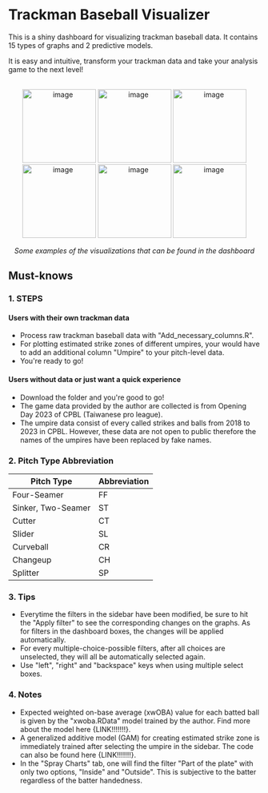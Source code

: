 # Trackman Baseball Visualizer
This is a shiny dashboard for visualizing trackman baseball data. It contains 15 types of graphs and 2 predictive models. 

It is easy and intuitive, transform your trackman data and take your analysis game to the next level!
<br/><br/>
<p align="center">
<img width="147" alt="image" src="https://github.com/byw-5/Trackman_baseball_visualizer/assets/112497612/b0041003-062d-4608-bcf9-b3391bd5db7e">
<img width="147" alt="image" src="https://github.com/byw-5/Trackman_baseball_visualizer/assets/112497612/0950973e-69c6-48c6-aaea-bac596e9b2c7">
<img width="147" alt="image" src="https://github.com/byw-5/Trackman_baseball_visualizer/assets/112497612/8eaa03db-2c40-4b72-9acb-887c6660265f">
  <br/>
<img width="147" alt="image" src="https://github.com/byw-5/Trackman_baseball_visualizer/assets/112497612/16e17c4a-11cf-47ca-9fe5-1ac29114fb23">
<img width="147" alt="image" src="https://github.com/byw-5/Trackman_baseball_visualizer/assets/112497612/a5bf2786-ebe9-44d7-89c7-994bf583885b">
<img width="147" alt="image" src="https://github.com/byw-5/Trackman_baseball_visualizer/assets/112497612/6af16352-8144-4c46-a6f2-de2da7fa7969">
<p align="center">
<em>Some examples of the visualizations that can be found in the dashboard</em>

## Must-knows

### 1. STEPS

#### Users with their own trackman data
- Process raw trackman baseball data with "Add_necessary_columns.R".
- For plotting estimated strike zones of different umpires, your would have to add an additional column "Umpire" to your pitch-level data.
- You're ready to go!

#### Users without data or just want a quick experience
- Download the folder and you're good to go!
- The game data provided by the author are collected is from Opening Day 2023 of CPBL (Taiwanese pro league).
- The umpire data consist of every called strikes and balls from 2018 to 2023 in CPBL. However, these data are not open to public therefore the names of the umpires have been replaced by fake names.

### 2. Pitch Type Abbreviation

| Pitch Type      | Abbreviation |
| ----------- | ----------- |
| Four-Seamer      | FF       |
| Sinker, Two-Seamer   | ST        |
| Cutter   | CT        |
| Slider   | SL        |
| Curveball   | CR        |
| Changeup   | CH        |
| Splitter   | SP        |

### 3. Tips

- Everytime the filters in the sidebar have been modified, be sure to hit the "Apply filter" to see the corresponding changes on the graphs. As for filters in the dashboard boxes, the changes will be applied automatically.
- For every multiple-choice-possible filters, after all choices are unselected, they will all be automatically selected again.
- Use "left", "right" and "backspace" keys when using multiple select boxes.

### 4. Notes

- Expected weighted on-base average (xwOBA) value for each batted ball is given by the "xwoba.RData" model trained by the author. Find more about the model here {LINK!!!!!!!}.
- A generalized additive model (GAM) for creating estimated strike zone is immediately trained after selecting the umpire in the sidebar. The code can also be found here {LINK!!!!!!!}.
- In the "Spray Charts" tab, one will find the filter "Part of the plate" with only two options, "Inside" and "Outside". This is subjective to the batter regardless of the batter handedness.
  
